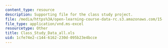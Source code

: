 ```yaml
---
content_type: resource
description: Supporting file for the class study project.
file: /media/https%3A/open-learning-course-data-rc.s3.amazonaws.com/15-301-managerial-psychology-laboratory-fall-2004/1cfe74e2c1446162230d095b23e4bcce_Class_Study_Data_all.xls
file_type: application/vnd.ms-excel
resourcetype: Other
title: Class_Study_Data_all.xls
uid: 1cfe74e2-c144-6162-230d-095b23e4bcce
---
```

